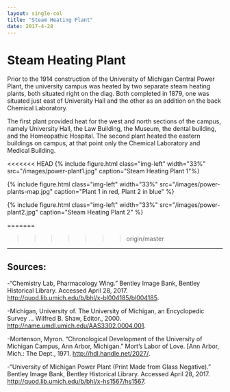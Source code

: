 ```yaml
---
layout: single-col
title: "Steam Heating Plant"
date: 2017-4-28
---
```



# Steam Heating Plant

Prior to the 1914 construction of the University of Michigan Central Power Plant, the university campus was heated by two separate steam heating plants, both situated right on the diag. Both completed in 1879, one was situated just east of University Hall and the other as an addition on the back Chemical Laboratory.

The first plant provided heat for the west and north sections of the campus, namely University Hall, the Law Building, the Museum, the dental building, and the Homeopathic Hospital. The second plant heated the eastern buildings on campus, at that point only the Chemical Laboratory and Medical Building.


<<<<<<< HEAD
{% include figure.html class="img-left" width="33%" src="/images/power-plant1.jpg" caption="Steam Heating Plant 1"%}

{% include figure.html class="img-left" width="33%" src="/images/power-plants-map.jpg" caption="Plant 1 in red, Plant 2 in blue" %}

{% include figure.html class="img-left" width="33%" src="/images/power-plant2.jpg" caption="Steam Heating Plant 2" %}


=======
>>>>>>> origin/master


-----
## Sources:

-“Chemistry Lab, Pharmacology Wing.” Bentley Image Bank, Bentley Historical Library. Accessed April 28, 2017. http://quod.lib.umich.edu/b/bhl/x-bl004185/bl004185.

-Michigan, University of. The University of Michigan, an Encyclopedic Survey ... Wilfred B. Shaw, Editor., 2000. http://name.umdl.umich.edu/AAS3302.0004.001.

-Mortenson, Myron. “Chronological Development of the University of Michigan Campus, Ann Arbor, Michigan.” Mort’s Labor of Love. [Ann Arbor, Mich.: The Dept., 1971. http://hdl.handle.net/2027/.

-“University of Michigan Power Plant (Print Made from Glass Negative).” Bentley Image Bank, Bentley Historical Library. Accessed April 28, 2017. http://quod.lib.umich.edu/b/bhl/x-hs1567/hs1567.
